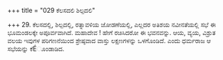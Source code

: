 +++
title = "029 ಕೆಲಸದಲಿ ಶಿಲ್ಪದಲಿ"

+++
29. ಕೆಲಸದಲ್ಲಿ, ಶಿಲ್ಪದಲ್ಲಿ, ರತ್ನಾವಳಿಯ ಜೋಡಣೆಯಲ್ಲಿ, ಎಲ್ಲದರ ಅತಿಶಯ ನವೀನತೆಯಲ್ಲಿ ಸಭೆ ಈ ಭೂಮಂಡಲಕ್ಕೇ ಅಪೂರ್ವವಾಗಿದೆ. ಮಹಾದೇವ ! ಹೇಗೆ ರಚಿಸಿದರೋ ಈ ಭವನವನ್ನು. ಆಯ, ವ್ಯಯ, ವಿಶ್ರುತ ವಲಯ ಇವುಗಳ ಪರಿಗಣನೆಯಿಂದ ಶ್ರೇಷ್ಠವಾದ ವಾಸ್ತು ಲಕ್ಷಣಗಳನ್ನು ಒಳಗೊಂಡಿದೆ. ಎಂದು ಧರ್ಮರಾಜ ಆ ಸಭೆಯನ್ನು ಕೆÉೂಂಡಾಡಿದ.